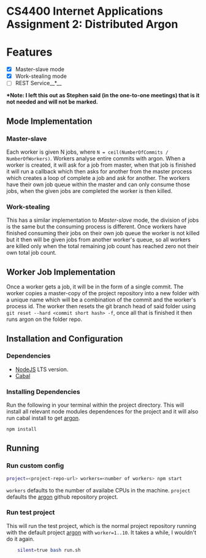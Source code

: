 # CS4400 Internet Applications Assignment 2: Distributed Argon

# Features
- [x] Master-slave mode
- [x] Work-stealing mode
- [ ] REST Service__*__

__\*Note: I left this out as Stephen said (in the one-to-one meetings) that is it not needed and will not be marked.__

## Mode Implementation
### Master-slave
Each worker is given N jobs,  where `N = ceil(NumberOfCommits / NumberOfWorkers)`. Workers analyse entire commits with argon. When a worker is created, it will ask for a job from master, when that job is finished it will run a callback which then asks for another from the master process which creates a loop of complete a job and ask for another. The workers have their own job queue within the master and can only consume those jobs, when the given jobs are completed the worker is then killed.

### Work-stealing
This has a similar implementation to _Master-slave_ mode, the division of jobs is the same but the consuming process is different. Once workers have finished consuming their jobs on their own job queue the worker is not killed but it then will be given jobs from another worker's queue, so all workers are killed only when the total remaining job count has reached zero not their own total job count. 

## Worker Job Implementation
Once a worker gets a job, it will be in the form of a single commit. The worker copies a master-copy of the project repository into a new folder with a unique name which will be a combination of the commit and the worker's process id. The worker then resets the git branch head of said folder using `git reset --hard <commit short hash> -f`, once all that is finished it then runs argon on the folder repo. 

## Installation and Configuration
### Dependencies
* [NodeJS](https://nodejs.org/en/download/) LTS version.
* [Cabal](https://www.haskell.org/cabal/download.html) 

### Installing Dependencies
Run the following in your terminal within the project directory. This will install all relevant node modules dependences for the project and it will also run cabal install to get [argon](https://github.com/rubik/argon).
```bash
npm install
```

## Running
### Run custom config
```bash
project=<project-repo-url> workers=<number of workers> npm start
````
`workers` defaults to the number of availabe CPUs in the machine.
`project` defaults the [argon](https://github.com/rubik/argon) github repository project.

### Run test project
This will run the test project, which is the normal project repository running with the default project [argon](https://github.com/rubik/argon) with `worker=1..10`. It takes a while, I wouldn't do it again.
```bash
    silent=true bash run.sh
````

